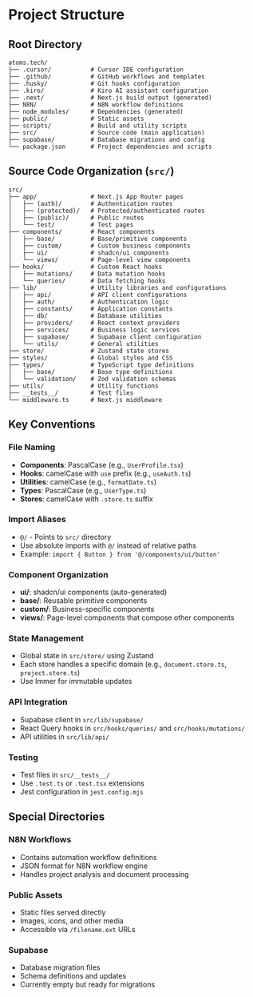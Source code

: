 # Project Structure

## Root Directory
```
atoms.tech/
├── .cursor/           # Cursor IDE configuration
├── .github/           # GitHub workflows and templates
├── .husky/            # Git hooks configuration
├── .kiro/             # Kiro AI assistant configuration
├── .next/             # Next.js build output (generated)
├── N8N/               # N8N workflow definitions
├── node_modules/      # Dependencies (generated)
├── public/            # Static assets
├── scripts/           # Build and utility scripts
├── src/               # Source code (main application)
├── supabase/          # Database migrations and config
└── package.json       # Project dependencies and scripts
```

## Source Code Organization (`src/`)
```
src/
├── app/               # Next.js App Router pages
│   ├── (auth)/        # Authentication routes
│   ├── (protected)/   # Protected/authenticated routes
│   ├── (public)/      # Public routes
│   └── test/          # Test pages
├── components/        # React components
│   ├── base/          # Base/primitive components
│   ├── custom/        # Custom business components
│   ├── ui/            # shadcn/ui components
│   └── views/         # Page-level view components
├── hooks/             # Custom React hooks
│   ├── mutations/     # Data mutation hooks
│   └── queries/       # Data fetching hooks
├── lib/               # Utility libraries and configurations
│   ├── api/           # API client configurations
│   ├── auth/          # Authentication logic
│   ├── constants/     # Application constants
│   ├── db/            # Database utilities
│   ├── providers/     # React context providers
│   ├── services/      # Business logic services
│   ├── supabase/      # Supabase client configuration
│   └── utils/         # General utilities
├── store/             # Zustand state stores
├── styles/            # Global styles and CSS
├── types/             # TypeScript type definitions
│   ├── base/          # Base type definitions
│   └── validation/    # Zod validation schemas
├── utils/             # Utility functions
├── __tests__/         # Test files
└── middleware.ts      # Next.js middleware
```

## Key Conventions

### File Naming
- **Components**: PascalCase (e.g., `UserProfile.tsx`)
- **Hooks**: camelCase with `use` prefix (e.g., `useAuth.ts`)
- **Utilities**: camelCase (e.g., `formatDate.ts`)
- **Types**: PascalCase (e.g., `UserType.ts`)
- **Stores**: camelCase with `.store.ts` suffix

### Import Aliases
- `@/` - Points to `src/` directory
- Use absolute imports with `@/` instead of relative paths
- Example: `import { Button } from '@/components/ui/button'`

### Component Organization
- **ui/**: shadcn/ui components (auto-generated)
- **base/**: Reusable primitive components
- **custom/**: Business-specific components
- **views/**: Page-level components that compose other components

### State Management
- Global state in `src/store/` using Zustand
- Each store handles a specific domain (e.g., `document.store.ts`, `project.store.ts`)
- Use Immer for immutable updates

### API Integration
- Supabase client in `src/lib/supabase/`
- React Query hooks in `src/hooks/queries/` and `src/hooks/mutations/`
- API utilities in `src/lib/api/`

### Testing
- Test files in `src/__tests__/`
- Use `.test.ts` or `.test.tsx` extensions
- Jest configuration in `jest.config.mjs`

## Special Directories

### N8N Workflows
- Contains automation workflow definitions
- JSON format for N8N workflow engine
- Handles project analysis and document processing

### Public Assets
- Static files served directly
- Images, icons, and other media
- Accessible via `/filename.ext` URLs

### Supabase
- Database migration files
- Schema definitions and updates
- Currently empty but ready for migrations